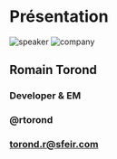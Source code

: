<!-- .slide: class="speaker-slide" -->

# Présentation

![speaker](./assets/images/speakers/RTO.jpg)
![company](./assets/images/logo-sfeir-blanc.png)

## Romain Torond

### Developer & EM

<!-- .element: class="icon-rule icon-first" -->

### @rtorond

<!-- .element: class="icon-twitter icon-second" -->

### torond.r@sfeir.com

<!-- .element: class="icon-mail icon-third" -->
